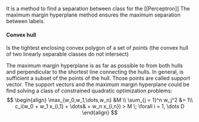 It is a method to find a separation between class for the [[Perceptron]]
The maximum margin hyperplane method ensures the maximum separation between labels.

#### Convex hull
Is the tightest enclosing convex polygon of a set of points (the convex hull of two linearly separable classes do not intersect)

The maximum margin hyperplane is as far as possible to from both hulls and perpendicular to the shortest line connecting the hulls.
In general, is sufficient a subset of the points of the hull. Those points are called support vector.
The support vectors and the maximum margin hyperplane could be find solving a class of constrained quadratic optimization problems:
$$
\begin{align}
\max_{w_0,w_1,\dots,w_n} &M \\
\sum_{j = 1}^n w_j^2 &= 1\\
c_i(w_0 + w_1 x_{i,1} + \dots& + w_n x_{i,n}) > M \; \forall i = 1, \dots D
\end{align}
$$


